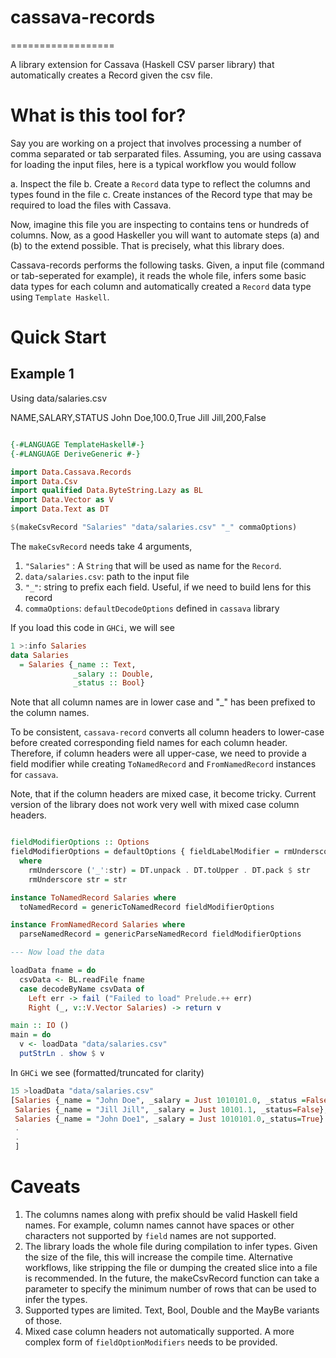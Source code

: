 # cassava-records
==================

A library extension for Cassava (Haskell CSV parser library) that
automatically creates a Record given the csv file.

What is this tool for?
========================

Say you are working on a project that involves processing a number of
comma separated or tab serparated files. Assuming, you are using
cassava for loading the input files, here is a typical workflow you
would follow

a. Inspect the file
b. Create a ```Record``` data type to reflect the columns and types
found in the file
c. Create instances of the Record type that may be required to load
the files with Cassava.

Now, imagine this file you are inspecting to contains tens or hundreds
of columns. Now, as a good Haskeller you will want to automate steps
(a) and (b) to the extend possible. That is precisely, what this
library does.

Cassava-records performs the following tasks. Given, a input file
(command or tab-seperated for example), it reads the whole file,
infers some basic data types for each column and automatically created
a ```Record``` data type using ```Template Haskell```.


Quick Start
============

Example 1
----------

Using data/salaries.csv

NAME,SALARY,STATUS
John Doe,100.0,True
Jill Jill,200,False

``` haskell

{-#LANGUAGE TemplateHaskell#-}
{-#LANGUAGE DeriveGeneric #-}

import Data.Cassava.Records
import Data.Csv
import qualified Data.ByteString.Lazy as BL
import Data.Vector as V
import Data.Text as DT

$(makeCsvRecord "Salaries" "data/salaries.csv" "_" commaOptions)

```

The ```makeCsvRecord``` needs take 4 arguments,

1. ```"Salaries"``` :  A ```String``` that will be used as name for
   the ```Record```.
2. ```data/salaries.csv```: path to the input file
3. ```"_"```: string to prefix each field. Useful, if we need to build lens
for this record
4. ```commaOptions```: ```defaultDecodeOptions``` defined
   in ```cassava``` library

If you load this code in ```GHCi```, we will see

``` haskell
1 >:info Salaries
data Salaries
  = Salaries {_name :: Text,
              _salary :: Double,
              _status :: Bool}
```
Note that all column names are in lower case and "_" has been prefixed
to the column names.

To be consistent, ```cassava-record``` converts all column headers to
lower-case before created corresponding field names for each column
header. Therefore, if column headers were all upper-case, we need to
provide a field modifier while creating ```ToNamedRecord```
and ```FromNamedRecord``` instances for ```cassava```.

Note, that if the column headers are mixed case, it become
tricky. Current version of the library does not work very well with
mixed case column headers.

``` haskell

fieldModifierOptions :: Options
fieldModifierOptions = defaultOptions { fieldLabelModifier = rmUnderscore }
  where
    rmUnderscore ('_':str) = DT.unpack . DT.toUpper . DT.pack $ str
    rmUnderscore str = str

instance ToNamedRecord Salaries where
  toNamedRecord = genericToNamedRecord fieldModifierOptions

instance FromNamedRecord Salaries where
  parseNamedRecord = genericParseNamedRecord fieldModifierOptions

--- Now load the data

loadData fname = do
  csvData <- BL.readFile fname
  case decodeByName csvData of
    Left err -> fail ("Failed to load" Prelude.++ err)
    Right (_, v::V.Vector Salaries) -> return v

main :: IO ()
main = do
  v <- loadData "data/salaries.csv"
  putStrLn . show $ v
```

In ```GHCi``` we see (formatted/truncated for clarity)

``` haskell
15 >loadData "data/salaries.csv"
[Salaries {_name = "John Doe", _salary = Just 1010101.0, _status =False},
 Salaries {_name = "Jill Jill", _salary = Just 10101.1, _status=False},
 Salaries {_name = "John Doe1", _salary = Just 1010101.0,_status=True}
 .
 .
 ]
```

Caveats
=======

1. The columns names along with prefix should be valid Haskell field
   names. For example, column names cannot have spaces or other
   characters not supported by ```field``` names are not supported.
2. The library loads the whole file during compilation to infer
   types. Given the size of the file, this will increase the compile
   time. Alternative workflows, like stripping the file or dumping the
   created slice into a file is recommended. In the future, the
   makeCsvRecord function can take a parameter to specify the minimum
   number of rows that can be used to infer the types.
3. Supported types are limited. Text, Bool, Double and the MayBe
   variants of those.
4. Mixed case column headers not automatically supported. A more
   complex form of ```fieldOptionModifiers``` needs to be provided.
